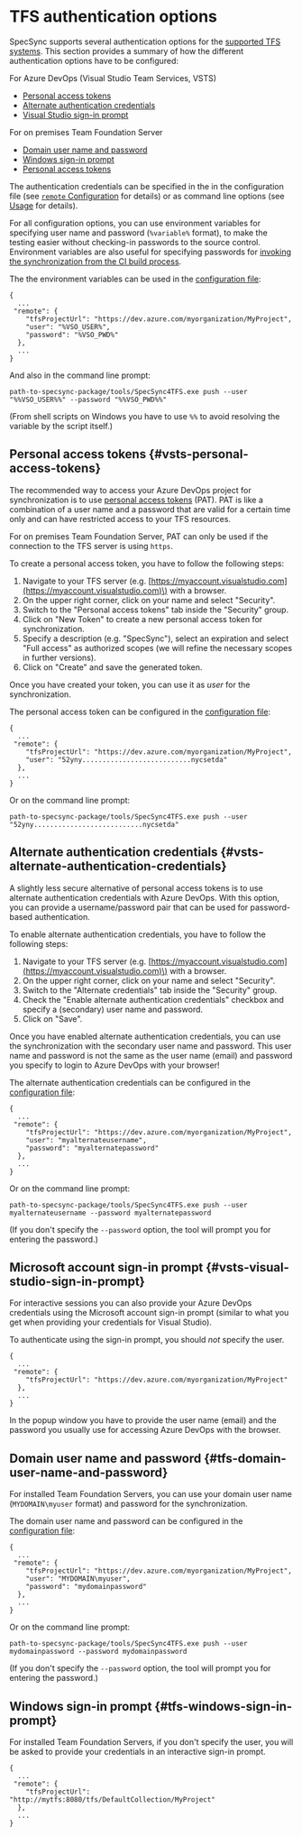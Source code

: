 # TFS authentication options

SpecSync supports several authentication options for the [supported TFS systems](compatibility.md#supported-tfs-systems). This section provides a summary of how the different authentication options have to be configured:

For Azure DevOps \(Visual Studio Team Services, VSTS\)

* [Personal access tokens](#vsts-personal-access-tokens)
* [Alternate authentication credentials](#vsts-alternate-authentication-credentials)
* [Visual Studio sign-in prompt](#vsts-visual-studio-sign-in-prompt)

For on premises Team Foundation Server

* [Domain user name and password](#tfs-domain-user-name-and-password)
* [Windows sign-in prompt](#tfs-windows-sign-in-prompt)
* [Personal access tokens](#vsts-personal-access-tokens)

The authentication credentials can be specified in the in the configuration file (see [`remote` Configuration](configuration/configuration-remote.md) for details) or as command line options (see [Usage](usage.md) for details).

For all configuration options, you can use environment variables for specifying user name and password \(`%variable%` format\), to make the testing easier without checking-in passwords to the source control. Environment variables are also useful for specifying passwords for [invoking the synchronization from the CI build process](synchronizing-test-cases-from-build.md).

The the environment variables can be used in the [configuration file](configuration/configuration-remote.md):

```
{
  ...
 "remote": {
    "tfsProjectUrl": "https://dev.azure.com/myorganization/MyProject",
    "user": "%VSO_USER%",
    "password": "%VSO_PWD%"
  },
  ...
}
```

And also in the command line prompt:

`path-to-specsync-package/tools/SpecSync4TFS.exe push --user "%%VSO_USER%%" --password "%%VSO_PWD%%"`

\(From shell scripts on Windows you have to use `%%` to avoid resolving the variable by the script itself.\)

## Personal access tokens {#vsts-personal-access-tokens}

The recommended way to access your Azure DevOps project for synchronization is to use [personal access tokens](https://docs.microsoft.com/en-us/azure/devops/organizations/accounts/use-personal-access-tokens-to-authenticate?view=vsts) (PAT). PAT is like a combination of a user name and a password that are valid for a certain time only and can have restricted access to your TFS resources. 

For on premises Team Foundation Server, PAT can only be used if the connection to the TFS server is using `https`. 


To create a personal access token, you have to follow the following steps:

1. Navigate to your TFS server \(e.g. [https://myaccount.visualstudio.com](https://myaccount.visualstudio.com)\) with a browser.
2. On the upper right corner, click on your name and select "Security".
3. Switch to the "Personal access tokens" tab inside the "Security" group.
4. Click on "New Token" to create a new personal access token for synchronization.
5. Specify a description \(e.g. "SpecSync"\), select an expiration and select "Full access" as authorized scopes \(we will refine the necessary scopes in further versions\).
6. Click on "Create" and save the generated token.

Once you have created your token, you can use it as *user* for the synchronization.

The personal access token can be configured in the [configuration file](configuration/configuration-remote.md):

```
{
  ...
 "remote": {
    "tfsProjectUrl": "https://dev.azure.com/myorganization/MyProject",
    "user": "52yny...........................nycsetda"
  },
  ...
}
```

Or on the command line prompt:

`path-to-specsync-package/tools/SpecSync4TFS.exe push --user "52yny...........................nycsetda" `

## Alternate authentication credentials {#vsts-alternate-authentication-credentials}

A slightly less secure alternative of personal access tokens is to use alternate authentication credentials with Azure DevOps. With this option, you can provide a username/password pair that can be used for password-based authentication.

To enable alternate authentication credentials, you have to follow the following steps:

1. Navigate to your TFS server \(e.g. [https://myaccount.visualstudio.com](https://myaccount.visualstudio.com)\) with a browser.
2. On the upper right corner, click on your name and select "Security".
3. Switch to the "Alternate credentials" tab inside the "Security" group.
4. Check the "Enable alternate authentication credentials" checkbox and specify a \(secondary\) user name and password.
5. Click on "Save".

Once you have enabled alternate authentication credentials, you can use the synchronization with the secondary user name and password. This user name and password is not the same as the user name \(email\) and password you specify to login to Azure DevOps with your browser!

The alternate authentication credentials can be configured in the [configuration file](configuration/configuration-remote.md):

```
{
  ...
 "remote": {
    "tfsProjectUrl": "https://dev.azure.com/myorganization/MyProject",
    "user": "myalternateusername",
    "password": "myalternatepassword"
  },
  ...
}
```

Or on the command line prompt:

`path-to-specsync-package/tools/SpecSync4TFS.exe push --user myalternateusername --password myalternatepassword `

\(If you don't specify the `--password` option, the tool will prompt you for entering the password.\)

## Microsoft account sign-in prompt {#vsts-visual-studio-sign-in-prompt}

For interactive sessions you can also provide your Azure DevOps credentials using the Microsoft account sign-in prompt \(similar to what you get when providing your credentials for Visual Studio\).

To authenticate using the sign-in prompt, you should *not* specify the user.

```
{
  ...
 "remote": {
    "tfsProjectUrl": "https://dev.azure.com/myorganization/MyProject"
  },
  ...
}
```


In the popup window you have to provide the user name \(email\) and the password you usually use for accessing Azure DevOps with the browser.

## Domain user name and password {#tfs-domain-user-name-and-password}

For installed Team Foundation Servers, you can use your domain user name \(`MYDOMAIN\myuser` format\) and password for the synchronization.

The domain user name and password can be configured in the [configuration file](configuration/configuration-remote.md):

```
{
  ...
 "remote": {
    "tfsProjectUrl": "https://dev.azure.com/myorganization/MyProject",
    "user": "MYDOMAIN\myuser",
    "password": "mydomainpassword"
  },
  ...
}
```

Or on the command line prompt:

`path-to-specsync-package/tools/SpecSync4TFS.exe push --user mydomainpassword --password mydomainpassword `

\(If you don't specify the `--password` option, the tool will prompt you for entering the password.\)

## Windows sign-in prompt {#tfs-windows-sign-in-prompt}

For installed Team Foundation Servers, if you don't specify the user, you will be asked to provide your credentials in an interactive sign-in prompt.

```
{
  ...
 "remote": {
    "tfsProjectUrl": "http://mytfs:8080/tfs/DefaultCollection/MyProject"
  },
  ...
}
```

